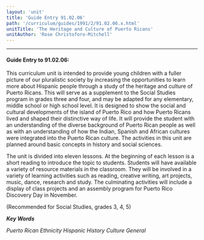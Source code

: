 ```yaml
---
layout: 'unit'
title: 'Guide Entry 91.02.06'
path: '/curriculum/guides/1991/2/91.02.06.x.html'
unitTitle: 'The Heritage and Culture of Puerto Ricans'
unitAuthor: 'Rose Christoforo-Mitchell'
---
```


<body>
<hr/>
 <h4>
  Guide Entry to 91.02.06:
 </h4>
 This curriculum unit is intended to provide young children with a fuller picture of our pluralistic society by increasing the opportunities to learn more about Hispanic people through a study of the heritage and culture of Puerto Ricans. This will serve as a supplement to the Social Studies program in grades three and four, and may be adapted for any elementary, middle school or high school level. It is designed to show the social and cultural developments of the island of Puerto Rico and how Puerto Ricans lived and shaped their distinctive way of life. It will provide the student with an understanding of the diverse background of Puerto Rican people as well as with an understanding of how the Indian, Spanish and African cultures were integrated into the Puerto Rican culture. The activities in this unit are planned around basic concepts in history and social sciences.
 <p>
  The unit is divided into eleven lessons. At the beginning of each lesson is a short reading to introduce the topic to students. Students will have available a variety of resource materials in the classroom. They will be involved in a variety of learning activities such as reading, creative writing, art projects, music, dance, research and study. The culminating activities will include a display of class projects and an assembly program for Puerto Rico Discovery Day in November.
 </p>
 <p>
  (Recommended for Social Studies, grades 3, 4, 5)
 </p>
<p>
  <b>
   <i>
    Key Words
   </i>
  </b>
  <br/>
 </p>
 <p>
  <i>
   Puerto Rican Ethnicity Hispanic History Culture General
  </i>
 </p>

</body>
